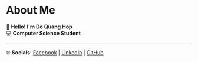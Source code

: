 # About Me

👋 **Hello! I'm Do Quang Hop**  
💻 **Computer Science Student** 

---
🌐 **Socials**: [Facebook](https://facebook.com/dqhopz) | [LinkedIn](https://linkedin.com/in/dqh999) | [GitHub](https://github.com/dqh999)
